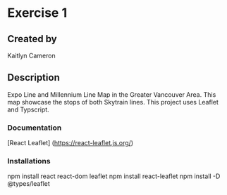 # Exercise 1

## Created by 
Kaitlyn Cameron

## Description
Expo Line and Millennium Line Map in the Greater Vancouver Area. This map showcase the stops of both Skytrain lines. 
This project uses Leaflet and Typscript. 


### Documentation
[React Leaflet] (https://react-leaflet.js.org/)

###  Installations
npm install react react-dom leaflet
npm install react-leaflet
npm install -D @types/leaflet